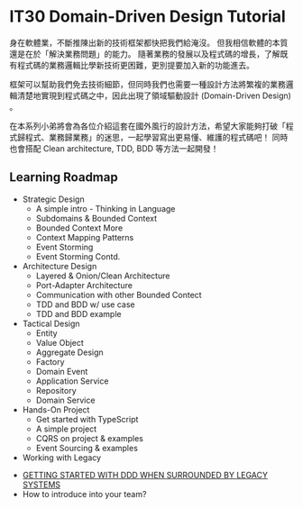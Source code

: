 # IT30 Domain-Driven Design Tutorial

身在軟體業，不斷推陳出新的技術框架都快把我們給淹沒。
但我相信軟體的本質還是在於「解決業務問題」的能力。
隨著業務的發展以及程式碼的增長，了解既有程式碼的業務邏輯比學新技術更困難，更別提要加入新的功能進去。

框架可以幫助我們免去技術細節，但同時我們也需要一種設計方法將繁複的業務邏輯清楚地實現到程式碼之中，因此出現了領域驅動設計 (Domain-Driven Design) 。

在本系列小弟將會為各位介紹這套在國外風行的設計方法，希望大家能夠打破「程式歸程式、業務歸業務」的迷思，一起學習寫出更易懂、維護的程式碼吧！
同時也會搭配 Clean architecture, TDD, BDD 等方法一起開發！

## Learning Roadmap

- Strategic Design
  - A simple intro - Thinking in Language
  - Subdomains & Bounded Context
  - Bounded Context More
  - Context Mapping Patterns
  - Event Storming
  - Event Storming Contd.
- Architecture Design
  - Layered & Onion/Clean Architecture
  - Port-Adapter Architecture
  - Communication with other Bounded Contect
  - TDD and BDD w/ use case
  - TDD and BDD example
- Tactical Design
  - Entity
  - Value Object
  - Aggregate Design
  - Factory
  - Domain Event
  - Application Service
  - Repository
  - Domain Service
- Hands-On Project
  - Get started with TypeScript
  - A simple project
  - CQRS on project & examples
  - Event Sourcing & examples
- Working with Legacy

* [GETTING STARTED WITH DDD WHEN SURROUNDED BY LEGACY SYSTEMS](http://domainlanguage.com/wp-content/uploads/2016/04/GettingStartedWithDDDWhenSurroundedByLegacySystemsV1.pdf)
* How to introduce into your team?
